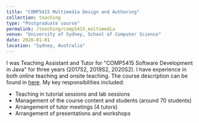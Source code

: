 ```yaml
---
title: "COMP5415 Multimedia Design and Authoring"
collection: teaching
type: "Postgraduate course"
permalink: /teaching/comp5415_multimedia
venue: "University of Sydney, School of Computer Science"
date: 2020-01-01
location: "Sydney, Australia"
---
```


I was Teaching Assistant and Tutor for "COMP5415 Software Development in Java" for three years (2017S2, 2019S2, 2020S2). I have experience in both online teaching and onsite teaching. The course description can be found in [here](https://www.sydney.edu.au/units/COMP5415). My key responsibilities included: 
* Teaching in tutorial sessions and lab sessions
* Management of the course content and students (around 70 students)
* Arrangement of tutor meetings (4 tutors)
* Arrangement of presentations and workshops
